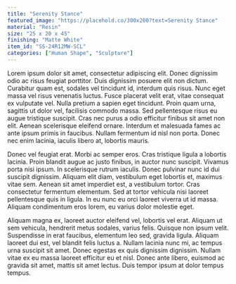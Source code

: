```yaml
---
title: "Serenity Stance"
featured_image: "https://placehold.co/300x200?text=Serenity Stance"
material: "Resin"
size: "25 x 20 x 45"
finishing: "Matte White"
item_id: "SS-24R12MW-SCL"
categories: ["Human Shape", "Sculpture"]
---
```



Lorem ipsum dolor sit amet, consectetur adipiscing elit. Donec dignissim odio ac risus feugiat porttitor. Duis dignissim posuere elit non dictum. Curabitur quam est, sodales vel tincidunt id, interdum quis risus. Nunc eget massa vel risus venenatis luctus. Fusce placerat velit erat, vitae consequat ex vulputate vel. Nulla pretium a sapien eget tincidunt. Proin quam urna, sagittis ut dolor vel, facilisis commodo massa. Sed pellentesque risus eu augue tristique suscipit. Cras nec purus a odio efficitur finibus sit amet non elit. Aenean scelerisque eleifend ornare. Interdum et malesuada fames ac ante ipsum primis in faucibus. Nullam fermentum id nisl non porta. Donec nec enim lacinia, iaculis libero at, lobortis mauris.

Donec vel feugiat erat. Morbi ac semper eros. Cras tristique ligula a lobortis lacinia. Proin blandit augue ac justo finibus, in auctor nunc suscipit. Vivamus porta nisi ipsum. In scelerisque rutrum iaculis. Donec pulvinar nunc id dui suscipit dignissim. Aliquam elit diam, vestibulum eget lobortis et, maximus vitae sem. Aenean sit amet imperdiet est, a vestibulum tortor. Cras consectetur fermentum elementum. Sed at tortor vehicula nisi laoreet pellentesque quis in ligula. In eu nunc eu orci laoreet viverra ut id massa. Aliquam condimentum eros lorem, eu varius dolor molestie eget.

Aliquam magna ex, laoreet auctor eleifend vel, lobortis vel erat. Aliquam ut sem vehicula, hendrerit metus sodales, varius felis. Quisque non ipsum velit. Suspendisse in erat faucibus, elementum leo sed, gravida ligula. Aliquam laoreet dui est, vel blandit felis luctus a. Nullam lacinia nunc mi, ac tempus urna suscipit sit amet. Donec egestas ex quis dignissim dignissim. Nullam vitae ex eu massa laoreet efficitur eu et nisl. Donec ante libero, euismod ac gravida sit amet, mattis sit amet lectus. Duis tempor ipsum at dolor tempus tempus. 